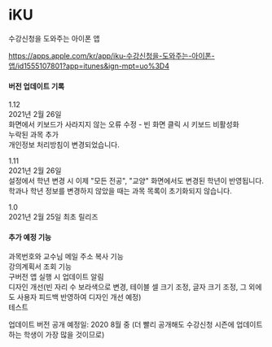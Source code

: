 # iKU
수강신청을 도와주는 아이폰 앱

https://apps.apple.com/kr/app/iku-수강신청을-도와주는-아이폰-앱/id1555107801?app=itunes&ign-mpt=uo%3D4

#### 버전 업데이트 기록
1.12  
2021년 2월 26일  
화면에서 키보드가 사라지지 않는 오류 수정 - 빈 화면 클릭 시 키보드 비활성화  
누락된 과목 추가  
개인정보 처리방침이 변경되었습니다.  

1.11  
2021년 2월 26일  
설정에서 학년 변경 시 이제 "모든 전공", "교양" 화면에서도 변경된 학년이 반영됩니다.  
학과나 학년 정보를 변경하지 않았을 때는 과목 목록이 초기화되지 않습니다.  

1.0  
2021년 2월 25일 
최초 릴리즈  

#### 추가 예정 기능
과목번호와 교수님 메일 주소 복사 기능  
강의계획서 조회 기능  
구버전 앱 실행 시 업데이트 알림  
디자인 개선(빈 자리 수 보라색으로 변경, 테이블 셀 크기 조정, 글자 크기 조정, 그 외에도 사용자 피드백 반영하여 디자인 개선 예정)  
테스트  

업데이트 버전 공개 예정일: 2020 8월 중 (더 빨리 공개해도 수강신청 시즌에 업데이트하는 학생이 가장 많을 것이므로)
